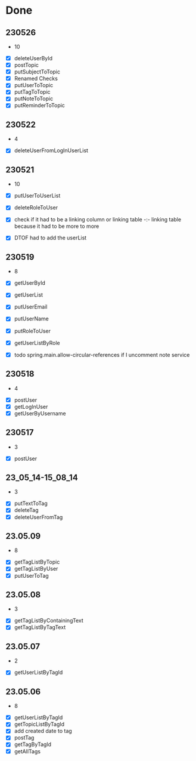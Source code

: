 # Done

## 230526

- 10

- [x] deleteUserById
- [x] postTopic
- [x] putSubjectToTopic
- [x] Renamed Checks
- [x] putUserToTopic
- [x] putTagToTopic
- [x] putNoteToTopic
- [x] putReminderToTopic

## 230522

- 4

- [x] deleteUserFromLogInUserList

## 230521

- 10

- [x] putUserToUserList
- [x] deleteRoleToUser


- [x] check if it had to be a linking column or linking table -:- linking table because it had to be more to more
- [x] DTOF had to add the userList

## 230519

- 8

- [x] getUserById
- [x] getUserList
- [x] putUserEmail
- [x] putUserName

- [x] putRoleToUser
- [x] getUserListByRole

- [x] todo spring.main.allow-circular-references if I uncomment note service

## 230518

- 4

- [x] postUser
- [x] getLogInUser
- [x] getUserByUsername

## 230517

- 3

- [x] postUser

## 23_05_14-15_08_14

- 3

- [x] putTextToTag
- [x] deleteTag
- [x] deleteUserFromTag

## 23.05.09

- 8
- [x] getTagListByTopic
- [x] getTagListByUser
- [x] putUserToTag

## 23.05.08

- 3
- [x] getTagListByContainingText
- [x] getTagListByTagText

## 23.05.07

- 2
- [x] getUserListByTagId

## 23.05.06

- 8
- [x] getUserListByTagId
- [x] getTopicListByTagId
- [x] add created date to tag
- [x] postTag
- [x] getTagByTagId
- [x] getAllTags